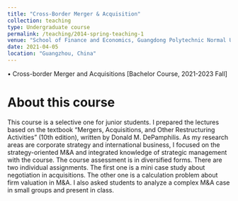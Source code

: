 ```yaml
---
title: "Cross-Border Merger & Acquisition"
collection: teaching
type: Undergraduate course
permalink: /teaching/2014-spring-teaching-1
venue: "School of Finance and Economics, Guangdong Polytechnic Normal University"
date: 2021-04-05
location: "Guangzhou, China"
---
```

•	Cross-border Merger and Acquisitions [Bachelor Course, 2021-2023 Fall]

About this course
======
This course is a selective one for junior students. I prepared the lectures based on the textbook “Mergers, Acquisitions, and Other Restructuring Activities” (10th edition), written by Donald M. DePamphilis. As my research areas are corporate strategy and international business, I focused on the strategy-oriented M&A and integrated knowledge of strategic management with the course. The course assessment is in diversified forms. There are two individual assignments. The first one is a mini case study about negotiation in acquisitions. The other one is a calculation problem about firm valuation in M&A. I also asked students to analyze a complex M&A case in small groups and present in class.  


